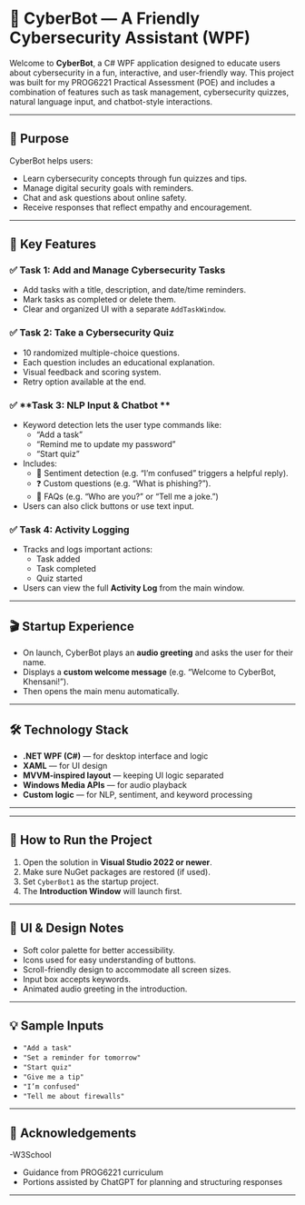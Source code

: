 

# 🤖 CyberBot — A Friendly Cybersecurity Assistant (WPF)

Welcome to **CyberBot**, a C# WPF application designed to educate users about cybersecurity in a fun, interactive, and user-friendly way. This project was built for my PROG6221 Practical Assessment (POE) and includes a combination of features such as task management, cybersecurity quizzes, natural language input, and chatbot-style interactions.

---

## 📌 Purpose

CyberBot helps users:
- Learn cybersecurity concepts through fun quizzes and tips.
- Manage digital security goals with reminders.
- Chat and ask questions about online safety.
- Receive responses that reflect empathy and encouragement.

---

## 🎯 Key Features

### ✅ **Task 1: Add and Manage Cybersecurity Tasks**
- Add tasks with a title, description, and date/time reminders.
- Mark tasks as completed or delete them.
- Clear and organized UI with a separate `AddTaskWindow`.

### ✅ **Task 2: Take a Cybersecurity Quiz**
- 10 randomized multiple-choice questions.
- Each question includes an educational explanation.
- Visual feedback and scoring system.
- Retry option available at the end.

### ✅ **Task 3: NLP Input & Chatbot **
- Keyword detection lets the user type commands like:
  - “Add a task”
  - “Remind me to update my password”
  - “Start quiz”
- Includes:
  - 🎯 Sentiment detection (e.g. “I’m confused” triggers a helpful reply).
  - ❓ Custom questions (e.g. “What is phishing?”).
  - 🧠 FAQs (e.g. “Who are you?” or “Tell me a joke.”)
- Users can also click buttons or use text input.

### ✅ **Task 4: Activity Logging**
- Tracks and logs important actions:
  - Task added
  - Task completed
  - Quiz started
- Users can view the full **Activity Log** from the main window.

---

## 🎬 Startup Experience

- On launch, CyberBot plays an **audio greeting** and asks the user for their name.
- Displays a **custom welcome message** (e.g. “Welcome to CyberBot, Khensani!”).
- Then opens the main menu automatically.

---

## 🛠️ Technology Stack

- **.NET WPF (C#)** — for desktop interface and logic
- **XAML** — for UI design
- **MVVM-inspired layout** — keeping UI logic separated
- **Windows Media APIs** — for audio playback
- **Custom logic** — for NLP, sentiment, and keyword processing

---

---

## 🚀 How to Run the Project

1. Open the solution in **Visual Studio 2022 or newer**.
2. Make sure NuGet packages are restored (if used).
3. Set `CyberBot1` as the startup project.
4. The **Introduction Window** will launch first.

---

## 🎨 UI & Design Notes

- Soft color palette for better accessibility.
- Icons used for easy understanding of buttons.
- Scroll-friendly design to accommodate all screen sizes.
- Input box accepts keywords.
- Animated audio greeting in the introduction.

---

## 💡 Sample Inputs

- `"Add a task"`
- `"Set a reminder for tomorrow"`
- `"Start quiz"`
- `"Give me a tip"`
- `"I’m confused"`
- `"Tell me about firewalls"`

---

## 🙏 Acknowledgements

-W3School
- Guidance from PROG6221 curriculum
- Portions assisted by ChatGPT for planning and structuring responses

---


